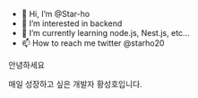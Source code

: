 - 👋 Hi, I’m @Star-ho
- 👀 I’m interested in backend
- 🌱 I’m currently learning node.js, Nest.js, etc...
- 📫 How to reach me twitter @starho20

안녕하세요

매일 성장하고 싶은 개발자 황성호입니다.

